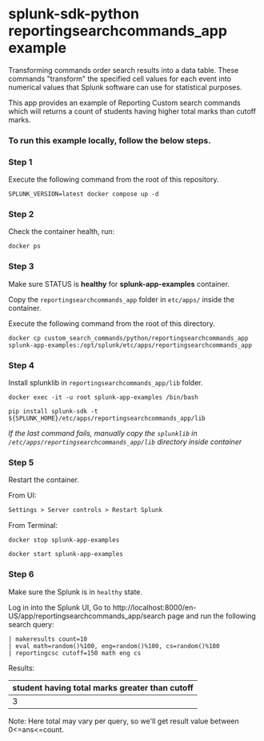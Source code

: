 splunk-sdk-python reportingsearchcommands_app example
========================================

Transforming commands order search results into a data table. These commands "transform" the specified cell values for each event into numerical values that Splunk software can use for statistical purposes.

This app provides an example of Reporting Custom search commands which will returns a count of students having higher total marks than cutoff marks.

### To run this example locally, follow the below steps.

### Step 1
Execute the following command from the root of this repository.
```shell
SPLUNK_VERSION=latest docker compose up -d
```

### Step 2

Check the container health, run:
```shell
docker ps
```

### Step 3

Make sure STATUS is **healthy** for **splunk-app-examples** container.

Copy the `reportingsearchcommands_app` folder in `etc/apps/` inside the container.

Execute the following command from the root of this directory.
```shell
docker cp custom_search_commands/python/reportingsearchcommands_app splunk-app-examples:/opt/splunk/etc/apps/reportingsearchcommands_app
```

### Step 4

Install splunklib in `reportingsearchcommands_app/lib` folder. 
```shell
docker exec -it -u root splunk-app-examples /bin/bash
```
```shell
pip install splunk-sdk -t ${SPLUNK_HOME}/etc/apps/reportingsearchcommands_app/lib
```
*If the last command fails, manually copy the `splunklib` in `/etc/apps/reportingsearchcommands_app/lib` directory inside container*

### Step 5

Restart the container.

From UI:
```markdown
Settings > Server controls > Restart Splunk
```

From Terminal:
```shell
docker stop splunk-app-examples
```
```shell
docker start splunk-app-examples
```

### Step 6
Make sure the Splunk is in `healthy` state.

Log in into the Splunk UI, Go to http://localhost:8000/en-US/app/reportingsearchcommands_app/search page and run the following search query:
```
| makeresults count=10
| eval math=random()%100, eng=random()%100, cs=random()%100
| reportingcsc cutoff=150 math eng cs
```
Results:

student having total marks greater than cutoff|
:-----|
3 |
Note: Here total may vary per query, so we'll get result value between 0<=ans<=count.
